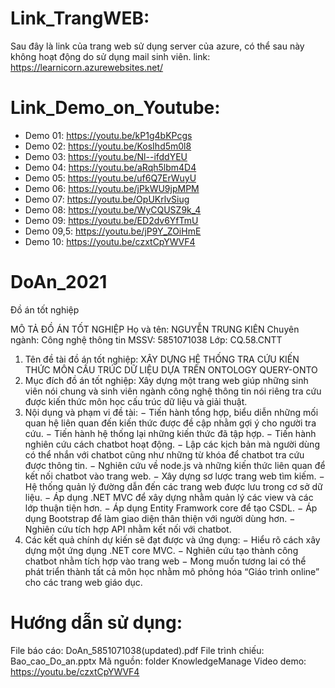 # Link_TrangWEB:
Sau đây là link của trang web sử dụng server của azure, có thể sau này không hoạt động do sử dụng mail sinh viên.
link: https://learnicorn.azurewebsites.net/
# Link_Demo_on_Youtube:
* Demo 01: https://youtu.be/kP1g4bKPcgs  
* Demo 02: https://youtu.be/KosIhd5m0l8  
* Demo 03: https://youtu.be/Nl--ifddYEU  
* Demo 04: https://youtu.be/aRqh5lbm4D4  
* Demo 05: https://youtu.be/uf6Q7ErWuyU  
* Demo 06: https://youtu.be/jPkWU9jpMPM  
* Demo 07: https://youtu.be/OpUKrlvSiug
* Demo 08: https://youtu.be/WyCQUSZ9k_4
* Demo 09: https://youtu.be/ED2dv6YfTmU
* Demo 09,5: https://youtu.be/jP9Y_ZOiHmE
* Demo 10: https://youtu.be/czxtCpYWVF4
# DoAn_2021
Đồ án tốt nghiệp 

MÔ TẢ ĐỒ ÁN TỐT NGHIỆP
Họ và tên: NGUYỄN TRUNG KIÊN	Chuyên ngành: Công nghệ thông tin
MSSV: 5851071038	Lớp: CQ.58.CNTT
1.	Tên đề tài đồ án tốt nghiệp: XÂY DỰNG HỆ THỐNG TRA CỨU KIẾN THỨC MÔN CẤU TRÚC DỮ LIỆU DỰA TRÊN ONTOLOGY QUERY-ONTO
3.	Mục đích đồ án tốt nghiệp: Xây dựng một trang web giúp những sinh viên nói chung và sinh viên ngành công nghệ thông tin nói riêng tra cứu được kiến thức môn học cấu trúc dữ liệu và giải thuật.
4.	Nội dụng và phạm vi đề tài:
    −	Tiến hành tổng hợp, biểu diễn những mối quan hệ liên quan đến kiến thức được đề cập nhằm gợi ý cho người tra cứu.
    −	Tiến hành hệ thống lại những kiến thức đã tập hợp.
    −	Tiến hành nghiên cứu cách chatbot hoạt động.
    −	Lập các kịch bản mà người dùng có thể nhắn với chatbot cũng như những từ khóa để chatbot tra cứu được thông tin.
    −	Nghiên cứu về node.js và những kiến thức liên quan để kết nối chatbot vào trang web.
    −	Xây dựng sơ lược trang web tìm kiếm.
    − Hệ thống quản lý đường dẫn đến các trang web được lưu trong cơ sở dữ liệu.
    − Áp dụng .NET MVC để xây dựng nhằm quản lý các view và các lớp thuận tiện hơn.
    − Áp dụng Entity Framwork core để tạo CSDL.
    − Áp dụng Bootstrap để làm giao diện thân thiện với người dùng hơn.
    − Nghiên cứu tích hợp API nhằm kết nối với chatbot.
4.	Các kết quả chính dự kiến sẽ đạt được và ứng dụng:
    − Hiểu rõ cách xây dựng một ứng dụng .NET core MVC.
    − Nghiên cứu tạo thành công chatbot nhằm tích hợp vào trang web
    − Mong muốn tương lai có thể phát triển thành tất cả môn học nhằm mô phỏng hóa “Giáo trình online” cho các trang web giáo dục.
# Hướng dẫn sử dụng:
File báo cáo: DoAn_5851071038(updated).pdf
File trình chiếu: Bao_cao_Do_an.pptx
Mã nguồn: folder KnowledgeManage
Video demo: https://youtu.be/czxtCpYWVF4
